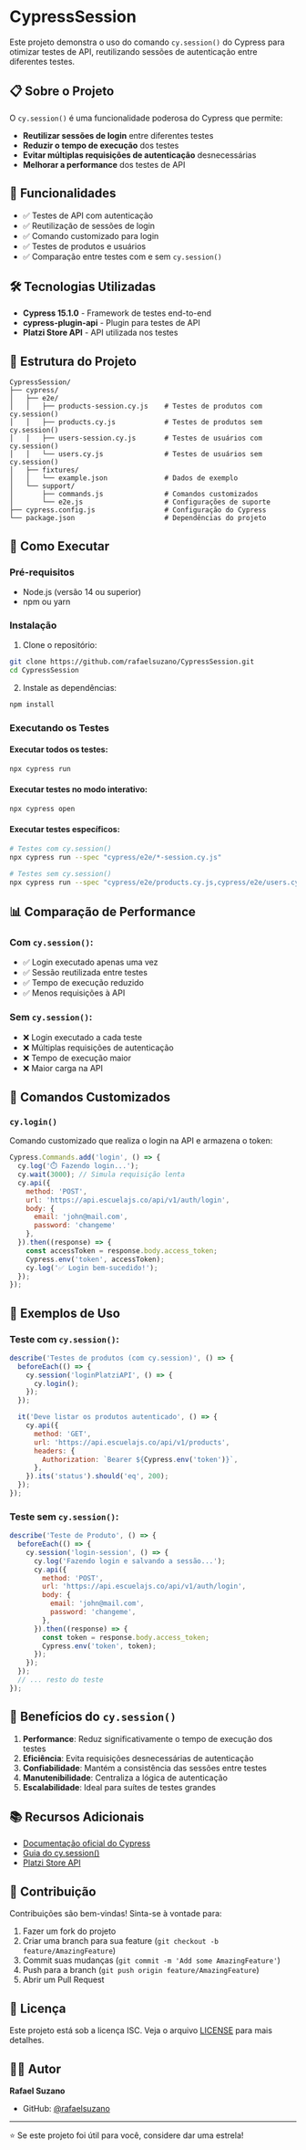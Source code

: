 # CypressSession

Este projeto demonstra o uso do comando `cy.session()` do Cypress para otimizar testes de API, reutilizando sessões de autenticação entre diferentes testes.

## 📋 Sobre o Projeto

O `cy.session()` é uma funcionalidade poderosa do Cypress que permite:
- **Reutilizar sessões de login** entre diferentes testes
- **Reduzir o tempo de execução** dos testes
- **Evitar múltiplas requisições de autenticação** desnecessárias
- **Melhorar a performance** dos testes de API

## 🚀 Funcionalidades

- ✅ Testes de API com autenticação
- ✅ Reutilização de sessões de login
- ✅ Comando customizado para login
- ✅ Testes de produtos e usuários
- ✅ Comparação entre testes com e sem `cy.session()`

## 🛠️ Tecnologias Utilizadas

- **Cypress 15.1.0** - Framework de testes end-to-end
- **cypress-plugin-api** - Plugin para testes de API
- **Platzi Store API** - API utilizada nos testes

## 📁 Estrutura do Projeto

```
CypressSession/
├── cypress/
│   ├── e2e/
│   │   ├── products-session.cy.js    # Testes de produtos com cy.session()
│   │   ├── products.cy.js            # Testes de produtos sem cy.session()
│   │   ├── users-session.cy.js       # Testes de usuários com cy.session()
│   │   └── users.cy.js               # Testes de usuários sem cy.session()
│   ├── fixtures/
│   │   └── example.json              # Dados de exemplo
│   └── support/
│       ├── commands.js               # Comandos customizados
│       └── e2e.js                    # Configurações de suporte
├── cypress.config.js                 # Configuração do Cypress
└── package.json                      # Dependências do projeto
```

## 🚀 Como Executar

### Pré-requisitos

- Node.js (versão 14 ou superior)
- npm ou yarn

### Instalação

1. Clone o repositório:
```bash
git clone https://github.com/rafaelsuzano/CypressSession.git
cd CypressSession
```

2. Instale as dependências:
```bash
npm install
```

### Executando os Testes

#### Executar todos os testes:
```bash
npx cypress run
```

#### Executar testes no modo interativo:
```bash
npx cypress open
```

#### Executar testes específicos:
```bash
# Testes com cy.session()
npx cypress run --spec "cypress/e2e/*-session.cy.js"

# Testes sem cy.session()
npx cypress run --spec "cypress/e2e/products.cy.js,cypress/e2e/users.cy.js"
```

## 📊 Comparação de Performance

### Com `cy.session()`:
- ✅ Login executado apenas uma vez
- ✅ Sessão reutilizada entre testes
- ✅ Tempo de execução reduzido
- ✅ Menos requisições à API

### Sem `cy.session()`:
- ❌ Login executado a cada teste
- ❌ Múltiplas requisições de autenticação
- ❌ Tempo de execução maior
- ❌ Maior carga na API

## 🔧 Comandos Customizados

### `cy.login()`
Comando customizado que realiza o login na API e armazena o token:

```javascript
Cypress.Commands.add('login', () => {
  cy.log('⏱️ Fazendo login...');
  cy.wait(3000); // Simula requisição lenta
  cy.api({
    method: 'POST',
    url: 'https://api.escuelajs.co/api/v1/auth/login',
    body: {
      email: 'john@mail.com',
      password: 'changeme'
    },
  }).then((response) => {
    const accessToken = response.body.access_token;
    Cypress.env('token', accessToken);
    cy.log('✅ Login bem-sucedido!');
  });
});
```

## 📝 Exemplos de Uso

### Teste com `cy.session()`:
```javascript
describe('Testes de produtos (com cy.session)', () => {
  beforeEach(() => {
    cy.session('loginPlatziAPI', () => {
      cy.login();
    });
  });

  it('Deve listar os produtos autenticado', () => {
    cy.api({
      method: 'GET',
      url: 'https://api.escuelajs.co/api/v1/products',
      headers: {
        Authorization: `Bearer ${Cypress.env('token')}`,
      },
    }).its('status').should('eq', 200);
  });
});
```

### Teste sem `cy.session()`:
```javascript
describe('Teste de Produto', () => {
  beforeEach(() => {
    cy.session('login-session', () => {
      cy.log('Fazendo login e salvando a sessão...');
      cy.api({
        method: 'POST',
        url: 'https://api.escuelajs.co/api/v1/auth/login',
        body: {
          email: 'john@mail.com',
          password: 'changeme',
        },
      }).then((response) => {
        const token = response.body.access_token;
        Cypress.env('token', token);
      });
    });
  });
  // ... resto do teste
});
```

## 🎯 Benefícios do `cy.session()`

1. **Performance**: Reduz significativamente o tempo de execução dos testes
2. **Eficiência**: Evita requisições desnecessárias de autenticação
3. **Confiabilidade**: Mantém a consistência das sessões entre testes
4. **Manutenibilidade**: Centraliza a lógica de autenticação
5. **Escalabilidade**: Ideal para suítes de testes grandes

## 📚 Recursos Adicionais

- [Documentação oficial do Cypress](https://docs.cypress.io/)
- [Guia do cy.session()](https://docs.cypress.io/api/commands/session)
- [Platzi Store API](https://api.escuelajs.co/)

## 🤝 Contribuição

Contribuições são bem-vindas! Sinta-se à vontade para:

1. Fazer um fork do projeto
2. Criar uma branch para sua feature (`git checkout -b feature/AmazingFeature`)
3. Commit suas mudanças (`git commit -m 'Add some AmazingFeature'`)
4. Push para a branch (`git push origin feature/AmazingFeature`)
5. Abrir um Pull Request

## 📄 Licença

Este projeto está sob a licença ISC. Veja o arquivo [LICENSE](LICENSE) para mais detalhes.

## 👨‍💻 Autor

**Rafael Suzano**
- GitHub: [@rafaelsuzano](https://github.com/rafaelsuzano)

---

⭐ Se este projeto foi útil para você, considere dar uma estrela!
